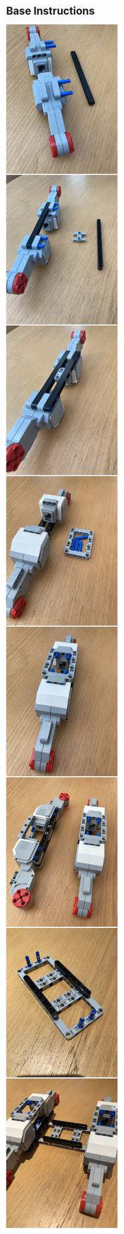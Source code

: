 # Base Instructions

<img src="../images/base/step_1.jpg" width=300>
<img src="../images/base/step_2.jpg" width=300>
<img src="../images/base/step_3.jpg" width=300>
<img src="../images/base/step_4.jpg" width=300>
<img src="../images/base/step_5.jpg" width=300>
<img src="../images/base/step_6.jpg" width=300>
<img src="../images/base/step_7.jpg" width=300>
<img src="../images/base/step_8.jpg" width=300>
